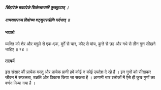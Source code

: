 ##### सिंहादेकं बकादेकं शिक्षेच्चत्वारि कुक्कुटात् ।
##### वायसात्पञ्च शिक्षेच्च षट्शुनस्त्रीणि गर्दभात् ॥

#### भावार्थ

व्यक्ति को शेर और बगुले से एक-एक, मुर्गे से चार, कौए से पांच, कुत्ते से छह और गधे से तीन गुण सीखने चाहिए ॥ १४ ॥

#### तात्पर्य

इस संसार की प्रत्येक वस्तु और प्रत्येक प्राणी हमें कोई न कोई उपदेश दे रहे हैं । इन गुणों को सीखकर जीवन में सफलता, उन्नति और विकास किया जा सकता है । आगामी चार श्लोकों में ऐसे ही कुछ गुणों का वर्णन किया गया है ।